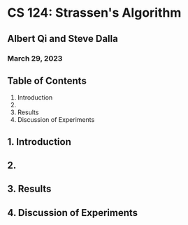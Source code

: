 # CS 124: Strassen's Algorithm 
## Albert Qi and Steve Dalla
### March 29, 2023

## Table of Contents
1. Introduction
2. 
3. Results
4. Discussion of Experiments

## 1. Introduction



## 2. 



## 3. Results



## 4. Discussion of Experiments


